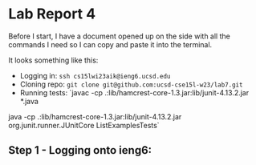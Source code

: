 # Lab Report 4

Before I start, I have a document opened up on the side with all the commands I need so I can copy and paste it into the terminal. 

It looks something like this:
* Logging in: `ssh cs15lwi23aik@ieng6.ucsd.edu`
* Cloning repo: `git clone git@github.com:ucsd-cse15l-w23/lab7.git`
* Running tests: `javac -cp .:lib/hamcrest-core-1.3.jar:lib/junit-4.13.2.jar *.java 

java -cp .:lib/hamcrest-core-1.3.jar:lib/junit-4.13.2.jar org.junit.runner.JUnitCore ListExamplesTests`


## Step 1 - Logging onto ieng6:

